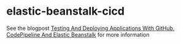 elastic-beanstalk-cicd
======================

See the blogpost [Testing And Deploying Applications With GitHub, CodePipeline And Elastic Beanstalk](http://onema.io/blog/2018/2/7/d2zfdtzs4gskfoba7oso1prq7wu76y) for more information

